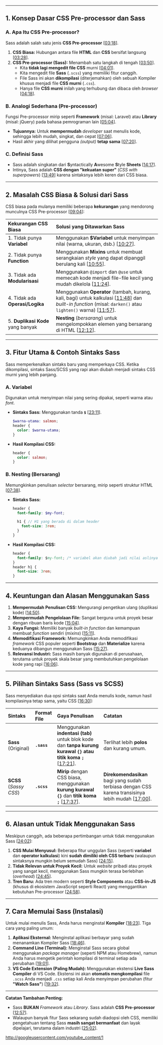 
-----

## 1\. Konsep Dasar CSS Pre-processor dan Sass

### A. Apa Itu CSS Pre-processor?

Sass adalah salah satu jenis **CSS Pre-processor** [[03:18](http://www.youtube.com/watch?v=XZXBqpGU8n4&t=198)].

1.  **CSS Biasa:** Hubungan antara file **HTML** dan **CSS** bersifat langsung [[03:28](http://www.youtube.com/watch?v=XZXBqpGU8n4&t=208)].
2.  **CSS Pre-processor (Sass):** Menambah satu langkah di tengah [[03:50](http://www.youtube.com/watch?v=XZXBqpGU8n4&t=230)].
      * Kita **tidak lagi mengedit file CSS** murni [[04:01](http://www.youtube.com/watch?v=XZXBqpGU8n4&t=241)].
      * Kita mengedit file **Sass** (`.scss`) yang memiliki fitur canggih.
      * File Sass ini akan **dikompilasi** (diterjemahkan) oleh sebuah Kompiler khusus menjadi file **CSS murni** (`.css`).
      * Hanya file **CSS murni** inilah yang terhubung dan dibaca oleh *browser* [[04:18](http://www.youtube.com/watch?v=XZXBqpGU8n4&t=258)].

### B. Analogi Sederhana (Pre-processor)

Fungsi Pre-processor mirip seperti **Framework** (misal: Laravel) atau **Library** (misal: jQuery) pada bahasa pemrograman lain [[05:04](http://www.youtube.com/watch?v=XZXBqpGU8n4&t=304)].

  * **Tujuannya:** Untuk **mempermudah** *developer* saat menulis kode, sehingga lebih mudah, singkat, dan cepat [[07:06](http://www.youtube.com/watch?v=XZXBqpGU8n4&t=426)].
  * Hasil akhir yang dilihat pengguna *(output)* **tetap sama** [[07:20](http://www.youtube.com/watch?v=XZXBqpGU8n4&t=440)].

### C. Definisi Sass

  * Sass adalah singkatan dari **S**yntactically **A**wesome **S**tyle **Sheets** [[14:17](http://www.youtube.com/watch?v=XZXBqpGU8n4&t=857)].
  * Intinya, Sass adalah **CSS dengan "kekuatan super"** (*CSS with superpowers*) [[13:49](http://www.youtube.com/watch?v=XZXBqpGU8n4&t=829)] karena sintaksnya lebih keren dari CSS biasa.

-----

## 2\. Masalah CSS Biasa & Solusi dari Sass

CSS biasa pada mulanya memiliki beberapa **kekurangan** yang mendorong munculnya CSS Pre-processor [[09:04](http://www.youtube.com/watch?v=XZXBqpGU8n4&t=544)]:

| Kekurangan CSS Biasa | Solusi yang Ditawarkan Sass |
| :--- | :--- |
| 1. Tidak punya **Variabel** | Menggunakan **$Variabel** untuk menyimpan nilai (warna, ukuran, dsb.) [[10:27](http://www.youtube.com/watch?v=XZXBqpGU8n4&t=627)]. |
| 2. Tidak punya **Function** | Menggunakan **Mixins** untuk membuat serangkaian *style* yang dapat dipanggil berulang kali [[10:55](http://www.youtube.com/watch?v=XZXBqpGU8n4&t=655)]. |
| 3. Tidak ada **Modularisasi** | Menggunakan `@import` dan `@use` untuk memecah kode menjadi file-file kecil yang mudah dikelola [[11:24](http://www.youtube.com/watch?v=XZXBqpGU8n4&t=684)]. |
| 4. Tidak ada **Operasi/Logika** | Menggunakan **Operator** (tambah, kurang, kali, bagi) untuk kalkulasi [[11:48](http://www.youtube.com/watch?v=XZXBqpGU8n4&t=708)] dan *built-in function* (misal: `darken()` atau `lighten()` warna) [[11:57](http://www.youtube.com/watch?v=XZXBqpGU8n4&t=717)]. |
| 5. **Duplikasi Kode** yang banyak | **Nesting** (*bersarang*) untuk mengelompokkan elemen yang bersarang di HTML [[12:12](http://www.youtube.com/watch?v=XZXBqpGU8n4&t=732)]. |

-----

## 3\. Fitur Utama & Contoh Sintaks Sass

Sass memperkenalkan sintaks baru yang memperkaya CSS. Ketika dikompilasi, sintaks Sass/SCSS yang rapi akan diubah menjadi sintaks CSS murni yang lebih panjang.

### A. Variabel

Digunakan untuk menyimpan nilai yang sering dipakai, seperti warna atau *font*.

  * **Sintaks Sass:** Menggunakan tanda **`$`** [[23:11](http://www.youtube.com/watch?v=XZXBqpGU8n4&t=1391)].
    ```scss
    $warna-utama: salmon;
    header {
      color: $warna-utama;
    }
    ```
  * **Hasil Kompilasi CSS:**
    ```css
    header {
      color: salmon;
    }
    ```

### B. Nesting (Bersarang)

Memungkinkan penulisan *selector* bersarang, mirip seperti struktur HTML [[07:38](http://www.youtube.com/watch?v=XZXBqpGU8n4&t=458)].

  * **Sintaks Sass:**
    ```scss
    header {
      font-family: $my-font;

      h1 { // H1 yang berada di dalam header
        font-size: 3rem;
      }
    }
    ```
  * **Hasil Kompilasi CSS:**
    ```css
    header {
      font-family: $my-font; /* variabel akan diubah jadi nilai aslinya */
    }
    header h1 {
      font-size: 3rem;
    }
    ```

-----

## 4\. Keuntungan dan Alasan Menggunakan Sass

1.  **Mempermudah Penulisan CSS:** Mengurangi pengetikan ulang (duplikasi kode) [[14:50](http://www.youtube.com/watch?v=XZXBqpGU8n4&t=890)].
2.  **Mempermudah Pengelolaan File:** Sangat berguna untuk proyek besar dengan ribuan baris kode [[15:04](http://www.youtube.com/watch?v=XZXBqpGU8n4&t=904)].
3.  **Kaya Fungsi:** Memiliki banyak *built-in function* dan kemampuan membuat *function* sendiri (*mixins*) [[15:11](http://www.youtube.com/watch?v=XZXBqpGU8n4&t=911)].
4.  **Memodifikasi Framework:** Memungkinkan Anda memodifikasi *framework* CSS populer seperti **Bootstrap** dan **Materialize** karena keduanya dibangun menggunakan Sass [[15:27](http://www.youtube.com/watch?v=XZXBqpGU8n4&t=927)].
5.  **Relevansi Industri:** Sass masih banyak digunakan di perusahaan, terutama untuk proyek skala besar yang membutuhkan pengelolaan kode yang rapi [[16:06](http://www.youtube.com/watch?v=XZXBqpGU8n4&t=966)].

-----

## 5\. Pilihan Sintaks Sass (Sass vs SCSS)

Sass menyediakan dua opsi sintaks saat Anda menulis kode, namun hasil kompilasinya tetap sama, yaitu CSS [[16:30](http://www.youtube.com/watch?v=XZXBqpGU8n4&t=990)]:

| Sintaks | Format File | Gaya Penulisan | Catatan |
| :--- | :--- | :--- | :--- |
| **Sass** (Original) | **`.sass`** | Menggunakan **indentasi (tab)** untuk blok kode dan **tanpa kurung kurawal `{}` atau titik koma `;`** [[17:21](http://www.youtube.com/watch?v=XZXBqpGU8n4&t=1041)]. | Terlihat lebih **polos** dan kurang umum. |
| **SCSS** (*Sassy CSS*) | **`.scss`** | **Mirip** dengan CSS biasa, menggunakan **kurung kurawal `{}`** dan **titik koma `;`** [[17:37](http://www.youtube.com/watch?v=XZXBqpGU8n4&t=1057)]. | **Direkomendasikan** bagi yang sudah terbiasa dengan CSS karena transisinya lebih mudah [[17:00](http://www.youtube.com/watch?v=XZXBqpGU8n4&t=1020)]. |

-----

## 6\. Alasan untuk **Tidak** Menggunakan Sass

Meskipun canggih, ada beberapa pertimbangan untuk tidak menggunakan Sass [[24:02](http://www.youtube.com/watch?v=XZXBqpGU8n4&t=1442)]:

1.  **CSS Mulai Menyusul:** Beberapa fitur unggulan Sass (seperti **variabel** dan **operator kalkulasi**) kini **sudah dimiliki oleh CSS terbaru** (walaupun sintaksnya mungkin belum semudah Sass) [[24:15](http://www.youtube.com/watch?v=XZXBqpGU8n4&t=1455)].
2.  **Tidak Relevan untuk Proyek Kecil:** Untuk *website* pribadi atau proyek yang sangat kecil, menggunakan Sass mungkin terasa berlebihan (*overhead*) [[24:45](http://www.youtube.com/watch?v=XZXBqpGU8n4&t=1485)].
3.  **Tren Baru:** Ada tren modern seperti **Style Components** atau **CSS-in-JS** (khusus di ekosistem JavaScript seperti React) yang menggantikan kebutuhan Pre-processor [[24:58](http://www.youtube.com/watch?v=XZXBqpGU8n4&t=1498)].

-----

## 7\. Cara Memulai Sass (Instalasi)

Untuk mulai menulis Sass, Anda harus menginstal **Kompiler** [[18:23](http://www.youtube.com/watch?v=XZXBqpGU8n4&t=1103)]. Tiga cara yang paling umum:

1.  **Aplikasi Eksternal:** Menginstal aplikasi berbayar yang sudah menanamkan Kompiler Sass [[18:46](http://www.youtube.com/watch?v=XZXBqpGU8n4&t=1126)].
2.  **Command Line (Terminal):** Menginstal Sass secara global menggunakan *package manager* (seperti NPM atau Homebrew), namun Anda harus mengetik perintah kompilasi di terminal setiap ada perubahan [[19:01](http://www.youtube.com/watch?v=XZXBqpGU8n4&t=1141)].
3.  **VS Code Extension (Paling Mudah):** Menggunakan ekstensi **Live Sass Compiler** di VS Code. Ekstensi ini akan **otomatis mengkompilasi** file `.scss` Anda menjadi `.css` setiap kali Anda menyimpan perubahan (fitur **"Watch Sass"**) [[19:32](http://www.youtube.com/watch?v=XZXBqpGU8n4&t=1172)].

-----

**Catatan Tambahan Penting:**

  * Sass **BUKAN** *Framework* atau *Library*. Sass adalah **CSS Pre-processor** [[12:57](http://www.youtube.com/watch?v=XZXBqpGU8n4&t=777)].
  * Walaupun banyak fitur Sass sekarang sudah diadopsi oleh CSS, memiliki pengetahuan tentang Sass **masih sangat bermanfaat** dan layak dipelajari, terutama dalam industri [[25:02](http://www.youtube.com/watch?v=XZXBqpGU8n4&t=1502)].

http://googleusercontent.com/youtube_content/1
